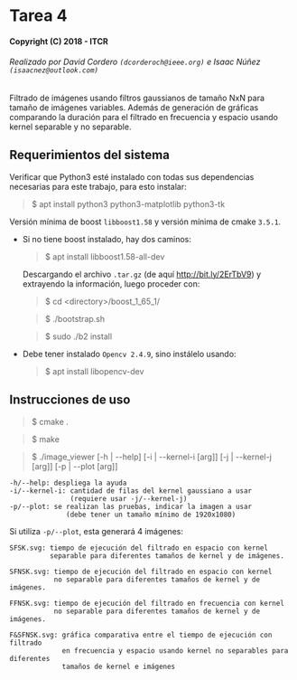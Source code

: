 # Tarea 4 #
#### Copyright (C) 2018 - ITCR ####
###### Realizado por David Cordero ```(dcorderoch@ieee.org)``` e Isaac Núñez `(isaacnez@outlook.com)` ###### 

Filtrado de imágenes usando filtros gaussianos de tamaño NxN para tamaño de imágenes variables.
Además de generación de gráficas comparando la duración para el filtrado en frecuencia y espacio usando
kernel separable y no separable.

## Requerimientos del sistema

Verificar que Python3 esté instalado con todas sus dependencias necesarias para este trabajo, para esto instalar:

> $ apt install python3 python3-matplotlib python3-tk

Versión mínima de boost `libboost1.58` y versión mínima de cmake `3.5.1`.

* Si no tiene boost instalado, hay dos caminos:
    
    > $ apt install libboost1.58-all-dev
    
    Descargando el archivo `.tar.gz` (de aquí http://bit.ly/2ErTbV9) y extrayendo la información, luego proceder con: 
    
    > $ cd <directory\>/boost_1_65_1/
    
    > $ ./bootstrap.sh
    
    > $ sudo ./b2 install
    
* Debe tener instalado `Opencv 2.4.9`, sino instálelo usando:
    
    > $ apt install libopencv-dev
    
## Instrucciones de uso

> $ cmake .

> $ make

> $ ./image_viewer [-h | --help] [-i | --kernel-i [arg]] [-j | --kernel-j [arg]] [-p | --plot [arg]]

    -h/--help: despliega la ayuda
    -i/--kernel-i: cantidad de filas del kernel gaussiano a usar
                   (requiere usar -j/--kernel-j)
    -p/--plot: se realizan las pruebas, indicar la imagen a usar
                  (debe tener un tamaño mínimo de 1920x1080)

Si utiliza `-p/--plot`, esta generará 4 imágenes: 

    SFSK.svg: tiempo de ejecución del filtrado en espacio con kernel 
              separable para diferentes tamaños de kernel y de imágenes.
              
    SFNSK.svg: tiempo de ejecución del filtrado en espacio con kernel
               no separable para diferentes tamaños de kernel y de imágenes.
               
    FFNSK.svg: tiempo de ejecución del filtrado en frecuencia con kernel
               no separable para diferentes tamaños de kernel y de imágenes.
               
    F&SFNSK.svg: gráfica comparativa entre el tiempo de ejecución con filtrado
                 en frecuencia y espacio usando kernel no separables para diferentes 
                 tamaños de kernel e imágenes